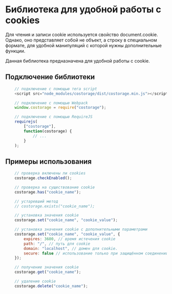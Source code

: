 # Библиотека для удобной работы с cookies

Для чтения и записи cookie используется свойство document.cookie.
Однако, оно представляет собой не объект, а строку в специальном формате,
для удобной манипуляций с которой нужны дополнительные функции.

Данная библиотека предназначена для удобной работы с cookie.

## Подключение библиотеки

```javascript
    // подключение с помощью тега script
    <script src="node_modules/costorage/dist/costorage.min.js"></script>
```

```javascript
    // подключение с помощью Webpack
    window.costorage = require("costorage");
```

```javascript
    // подключение с помощью RequireJS
    requirejs(
        ["costorage"],
        function(costorage) {
            // ...
        }
    );
```

## Примеры использования

```javascript
    // проверка включены ли cookies
    costorage.checkEnabled();
```

```javascript
    // проверка на существование cookie
    costorage.has("cookie_name");

    // устаревший метод
    // costorage.exists("cookie_name");
```

```javascript
    // установка значения cookie
    costorage.set("cookie_name", "cookie_value");

    // установка значения cookie с дополнительными параметрами
    costorage.set("cookie_name", "cookie_value", {
        expires: 3600, // время истечения cookie
        path: "/", // путь для cookie
        domain: "localhost", // домен для cookie.
        secure: false // использование только при защищённом соединении
    });
```

```javascript
    // получение значения cookie
    costorage.get("cookie_name");
```

```javascript
    // удаление cookie
    costorage.delete("cookie_name");
```